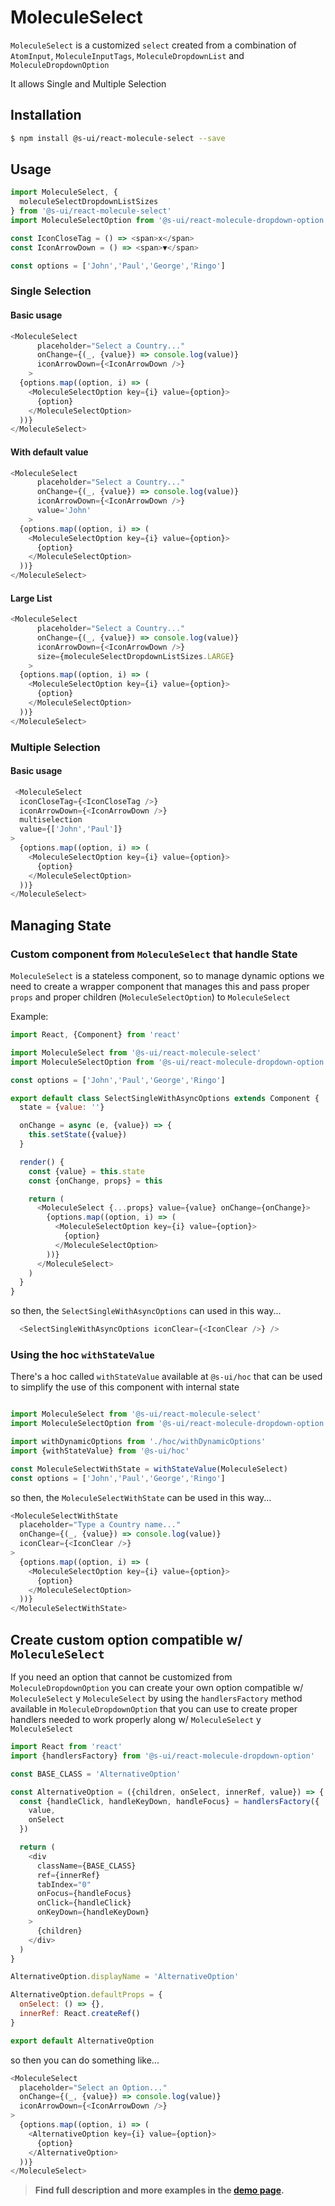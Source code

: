 # MoleculeSelect

`MoleculeSelect` is a customized `select` created from a combination of `AtomInput`, `MoleculeInputTags`, `MoleculeDropdownList` and `MoleculeDropdownOption`

It allows Single and Multiple Selection

## Installation

```sh
$ npm install @s-ui/react-molecule-select --save
```

## Usage

```js
import MoleculeSelect, {
  moleculeSelectDropdownListSizes
} from '@s-ui/react-molecule-select'
import MoleculeSelectOption from '@s-ui/react-molecule-dropdown-option'

const IconCloseTag = () => <span>x</span>  
const IconArrowDown = () => <span>▼</span>  

const options = ['John','Paul','George','Ringo']
```

### Single Selection

#### Basic usage
```js
<MoleculeSelect
      placeholder="Select a Country..."
      onChange={(_, {value}) => console.log(value)}
      iconArrowDown={<IconArrowDown />}
    >
  {options.map((option, i) => (
    <MoleculeSelectOption key={i} value={option}>
      {option}
    </MoleculeSelectOption>
  ))}
</MoleculeSelect>
```

#### With default value
```js
<MoleculeSelect
      placeholder="Select a Country..."
      onChange={(_, {value}) => console.log(value)}
      iconArrowDown={<IconArrowDown />}
      value='John'
    >
  {options.map((option, i) => (
    <MoleculeSelectOption key={i} value={option}>
      {option}
    </MoleculeSelectOption>
  ))}
</MoleculeSelect>
```

#### Large List
```js
<MoleculeSelect
      placeholder="Select a Country..."
      onChange={(_, {value}) => console.log(value)}
      iconArrowDown={<IconArrowDown />}
      size={moleculeSelectDropdownListSizes.LARGE}
    >
  {options.map((option, i) => (
    <MoleculeSelectOption key={i} value={option}>
      {option}
    </MoleculeSelectOption>
  ))}
</MoleculeSelect>
```

### Multiple Selection

#### Basic usage
```js
 <MoleculeSelect
  iconCloseTag={<IconCloseTag />}
  iconArrowDown={<IconArrowDown />}
  multiselection
  value={['John','Paul']}
>
  {options.map((option, i) => (
    <MoleculeSelectOption key={i} value={option}>
      {option}
    </MoleculeSelectOption>
  ))}
</MoleculeSelect>
```

## Managing State

### Custom component from `MoleculeSelect` that handle State

`MoleculeSelect` is a stateless component, so to manage dynamic options we need to create a wrapper component that manages this and pass proper `props` and proper children (`MoleculeSelectOption`) to `MoleculeSelect`

Example:

```js
import React, {Component} from 'react'

import MoleculeSelect from '@s-ui/react-molecule-select'
import MoleculeSelectOption from '@s-ui/react-molecule-dropdown-option'

const options = ['John','Paul','George','Ringo']

export default class SelectSingleWithAsyncOptions extends Component {
  state = {value: ''}

  onChange = async (e, {value}) => {
    this.setState({value})
  }

  render() {
    const {value} = this.state
    const {onChange, props} = this

    return (
      <MoleculeSelect {...props} value={value} onChange={onChange}>
        {options.map((option, i) => (
          <MoleculeSelectOption key={i} value={option}>
            {option}
          </MoleculeSelectOption>
        ))}
      </MoleculeSelect>
    )
  }
}

```

so then, the `SelectSingleWithAsyncOptions` can used in this way...

```js
  <SelectSingleWithAsyncOptions iconClear={<IconClear />} />
```

### Using the hoc `withStateValue`

There's a hoc called `withStateValue` available at `@s-ui/hoc` 
that can be used to simplify the use of this component with internal state 

```js

import MoleculeSelect from '@s-ui/react-molecule-select'
import MoleculeSelectOption from '@s-ui/react-molecule-dropdown-option'

import withDynamicOptions from './hoc/withDynamicOptions'
import {withStateValue} from '@s-ui/hoc'

const MoleculeSelectWithState = withStateValue(MoleculeSelect)
const options = ['John','Paul','George','Ringo']

```

so then, the `MoleculeSelectWithState` can be used in this way...

```js
<MoleculeSelectWithState
  placeholder="Type a Country name..."
  onChange={(_, {value}) => console.log(value)}
  iconClear={<IconClear />}
>
  {options.map((option, i) => (
    <MoleculeSelectOption key={i} value={option}>
      {option}
    </MoleculeSelectOption>
  ))}
</MoleculeSelectWithState>
```

## Create custom option compatible w/ `MoleculeSelect`

If you need an option that cannot be customized from `MoleculeDropdownOption` you can create your own option compatible w/ `MoleculeSelect` y `MoleculeSelect` by using the `handlersFactory` method available in `MoleculeDropdownOption` that you can use to create proper handlers needed to work properly along w/ `MoleculeSelect` y `MoleculeSelect`

```js
import React from 'react'
import {handlersFactory} from '@s-ui/react-molecule-dropdown-option'

const BASE_CLASS = 'AlternativeOption'

const AlternativeOption = ({children, onSelect, innerRef, value}) => {
  const {handleClick, handleKeyDown, handleFocus} = handlersFactory({
    value,
    onSelect
  })

  return (
    <div
      className={BASE_CLASS}
      ref={innerRef}
      tabIndex="0"
      onFocus={handleFocus}
      onClick={handleClick}
      onKeyDown={handleKeyDown}
    >
      {children}
    </div>
  )
}

AlternativeOption.displayName = 'AlternativeOption'

AlternativeOption.defaultProps = {
  onSelect: () => {},
  innerRef: React.createRef()
}

export default AlternativeOption
```

so then you can do something like...

```js
<MoleculeSelect
  placeholder="Select an Option..."
  onChange={(_, {value}) => console.log(value)}
  iconArrowDown={<IconArrowDown />}
>
  {options.map((option, i) => (
    <AlternativeOption key={i} value={option}>
      {option}
    </AlternativeOption>
  ))}
</MoleculeSelect>
```



> **Find full description and more examples in the [demo page](https://sui-components.now.sh/workbench/molecule/select/demo).**